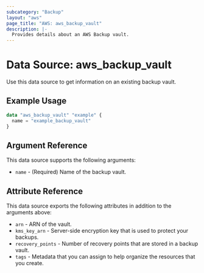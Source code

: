 ```yaml
---
subcategory: "Backup"
layout: "aws"
page_title: "AWS: aws_backup_vault"
description: |-
  Provides details about an AWS Backup vault.
---
```


# Data Source: aws_backup_vault

Use this data source to get information on an existing backup vault.

## Example Usage

```terraform
data "aws_backup_vault" "example" {
  name = "example_backup_vault"
}
```

## Argument Reference

This data source supports the following arguments:

* `name` - (Required) Name of the backup vault.

## Attribute Reference

This data source exports the following attributes in addition to the arguments above:

* `arn` - ARN of the vault.
* `kms_key_arn` - Server-side encryption key that is used to protect your backups.
* `recovery_points` - Number of recovery points that are stored in a backup vault.
* `tags` - Metadata that you can assign to help organize the resources that you create.
